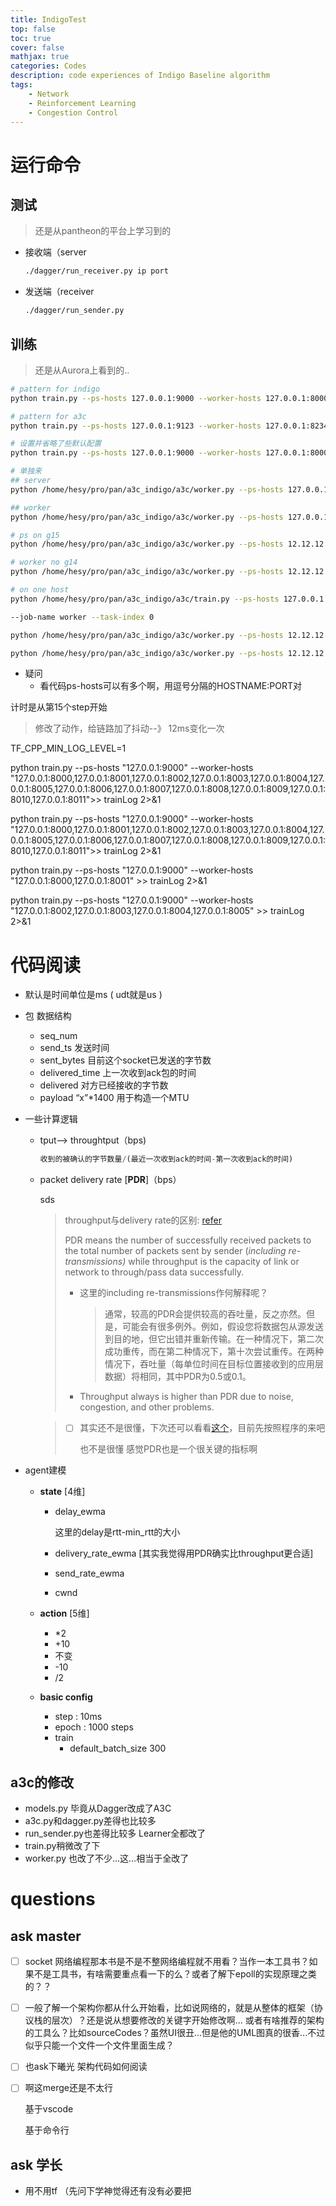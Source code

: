 ```yaml
---
title: IndigoTest
top: false
toc: true
cover: false
mathjax: true
categories: Codes
description: code experiences of Indigo Baseline algorithm
tags:
    - Network
    - Reinforcement Learning
    - Congestion Control
---
```


# 运行命令
## 测试

> 还是从pantheon的平台上学习到的

* 接收端（server

  ```bash
  ./dagger/run_receiver.py ip port
  ```

* 发送端（receiver

  ```bash
  ./dagger/run_sender.py
  ```




## 训练

> 还是从Aurora上看到的..

```bash
# pattern for indigo
python train.py --ps-hosts 127.0.0.1:9000 --worker-hosts 127.0.0.1:8000 --username hesy --rlcc-dir /home/hesy/pro/pan/indigo/RLCC

# pattern for a3c
python train.py --ps-hosts 127.0.0.1:9123 --worker-hosts 127.0.0.1:8234 --username hesy --rlcc-dir /home/hesy/pro/pan/a3c_indigo

# 设置并省略了些默认配置
python train.py --ps-hosts 127.0.0.1:9000 --worker-hosts 127.0.0.1:8000

# 单独来
## server
python /home/hesy/pro/pan/a3c_indigo/a3c/worker.py --ps-hosts 127.0.0.1:9123 --worker-hosts 127.0.0.1:8234 --job-name ps --task-index 0

## worker
python /home/hesy/pro/pan/a3c_indigo/a3c/worker.py --ps-hosts 127.0.0.1:9123 --worker-hosts 127.0.0.1:8234 --job-name worker --task-index 0

# ps on g15
python /home/hesy/pro/pan/a3c_indigo/a3c/worker.py --ps-hosts 12.12.12.115:9123 --worker-hosts 12.12.12.114:8234 --job-name ps --task-index 0

# worker no g14
python /home/hesy/pro/pan/a3c_indigo/a3c/worker.py --ps-hosts 12.12.12.115:9123 --worker-hosts 12.12.12.114:8234 --job-name worker --task-index 0

# on one host
python /home/hesy/pro/pan/a3c_indigo/a3c/train.py --ps-hosts 127.0.0.1:9123 --worker-hosts 127.0.0.1:8234 

--job-name worker --task-index 0

python /home/hesy/pro/pan/a3c_indigo/a3c/worker.py --ps-hosts 12.12.12.114:9123 --worker-hosts 12.12.12.115:8234 --job-name ps --task-index 0

python /home/hesy/pro/pan/a3c_indigo/a3c/worker.py --ps-hosts 12.12.12.114:9123 --worker-hosts 12.12.12.115:8234 --job-name worker --task-index 0
```

* 疑问
  * 看代码ps-hosts可以有多个啊，用逗号分隔的HOSTNAME:PORT对



计时是从第15个step开始

> 修改了动作，给链路加了抖动--》 12ms变化一次

TF_CPP_MIN_LOG_LEVEL=1 

python train.py --ps-hosts "127.0.0.1:9000" --worker-hosts "127.0.0.1:8000,127.0.0.1:8001,127.0.0.1:8002,127.0.0.1:8003,127.0.0.1:8004,127.0.0.1:8005,127.0.0.1:8006,127.0.0.1:8007,127.0.0.1:8008,127.0.0.1:8009,127.0.0.1:8010,127.0.0.1:8011">> trainLog 2>&1



python train.py --ps-hosts "127.0.0.1:9000" --worker-hosts "127.0.0.1:8000,127.0.0.1:8001,127.0.0.1:8002,127.0.0.1:8003,127.0.0.1:8004,127.0.0.1:8005,127.0.0.1:8006,127.0.0.1:8007,127.0.0.1:8008,127.0.0.1:8009,127.0.0.1:8010,127.0.0.1:8011">> trainLog 2>&1



python train.py --ps-hosts "127.0.0.1:9000" --worker-hosts "127.0.0.1:8000,127.0.0.1:8001" >> trainLog 2>&1

python train.py --ps-hosts "127.0.0.1:9000" --worker-hosts "127.0.0.1:8002,127.0.0.1:8003,127.0.0.1:8004,127.0.0.1:8005" >> trainLog 2>&1





# 代码阅读

* 默认是时间单位是ms ( udt就是us )

* 包 数据结构

  * seq_num
  * send_ts  发送时间
  * sent_bytes     目前这个socket已发送的字节数
  * delivered_time  上一次收到ack包的时间
  * delivered    对方已经接收的字节数
  * payload    “x”*1400 用于构造一个MTU

* 一些计算逻辑

  * tput--> throughtput（bps)

    ```python
    收到的被确认的字节数量/(最近一次收到ack的时间-第一次收到ack的时间)
    ```

  * packet delivery rate [**PDR**]（bps）

    sds

    > throughput与delivery rate的区别: [refer](https://www.researchgate.net/post/What_is_the_relationship_between_packet_delivery_ratio_and_throughput)
    >
    > PDR means the number of successfully received packets to the total number of packets sent by sender (*including re-transmissions)*  while throughput is the capacity of link or network to through/pass data successfully.
    >
    > * 这里的including re-transmissions作何解释呢？
    >
    >   > 通常，较高的PDR会提供较高的吞吐量，反之亦然。但是，可能会有很多例外。例如，假设您将数据包从源发送到目的地，但它出错并重新传输。在一种情况下，第二次成功重传，而在第二种情况下，第十次尝试重传。在两种情况下，吞吐量（每单位时间在目标位置接收到的应用层数据）将相同，其中PDR为0.5或0.1。
    >
    > * Throughput always is higher than PDR due to noise, congestion, and other problems.

    > * [ ] 其实还不是很懂，下次还可以看看[这个](https://leanagileguru.com/2019/08/27/delivery-rate-versus-throughput/)，目前先按照程序的来吧
    >
    >   也不是很懂 感觉PDR也是一个很关键的指标啊



* agent建模

  * **state** [4维]

    * delay_ewma

      这里的delay是rtt-min_rtt的大小

    * delivery_rate_ewma [其实我觉得用PDR确实比throughput更合适]

    * send_rate_ewma

    * cwnd

  * **action** [5维]

    * *2
    * +10
    * 不变
    * -10
    * /2

  * **basic config**

    * step : 10ms
    * epoch : 1000 steps
    * train
      * default_batch_size 300



## a3c的修改

* models.py	毕竟从Dagger改成了A3C
* a3c.py和dagger.py差得也比较多
* run_sender.py也差得比较多  Learner全都改了
* train.py稍微改了下
* worker.py 也改了不少...这...相当于全改了



# questions

## ask master

* [ ] socket 网络编程那本书是不是不整网络编程就不用看？当作一本工具书？如果不是工具书，有啥需要重点看一下的么？或者了解下epoll的实现原理之类的？？

* [ ] 一般了解一个架构你都从什么开始看，比如说网络的，就是从整体的框架（协议栈的层次）？还是说从想要修改的关键字开始修改啊... 或者有啥推荐的架构的工具么？比如sourceCodes？虽然UI很丑...但是他的UML图真的很香...不过似乎只能一个文件一个文件里面生成？
  
* [ ] 也ask下曦光 架构代码如何阅读
  
* [ ] 啊这merge还是不太行

  基于vscode

  基于命令行



## ask 学长

* 用不用tf （先问下学神觉得还有没有必要把

